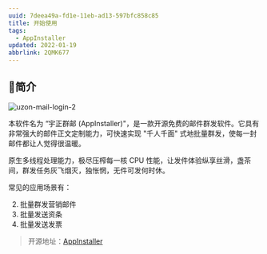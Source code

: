 ```yaml
---
uuid: 7deea49a-fd1e-11eb-ad13-597bfc858c85
title: 开始使用
tags: 
  - AppInstaller
updated: 2022-01-19
abbrlink: 2QMK677
---
```


## 🥝简介

![uzon-mail-login-2](https://obs.uamazing.cn:52443/public/files/images/uzon-mail-login-2.png)

本软件名为 “宇正群邮 (AppInstaller)"，是一款开源免费的邮件群发软件。它具有非常强大的邮件正文定制能力，可快速实现 "千人千面" 式地批量群发，使每一封邮件都让人觉得很温暖。

原生多线程处理能力，极尽压榨每一核 CPU 性能，让发件体验纵享丝滑，盏茶间，群发任务灰飞烟灭，独怅惘，无件可发何时休。

常见的应用场景有：

2. 批量群发营销邮件
2. 批量发送资条
3. 批量发送发票

> 开源地址：[AppInstaller](https://github.com/GalensGan/AppInstaller)

<!--more-->


